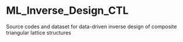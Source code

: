 # ML_Inverse_Design_CTL
Source codes and dataset for data-driven inverse design of composite triangular lattice structures
